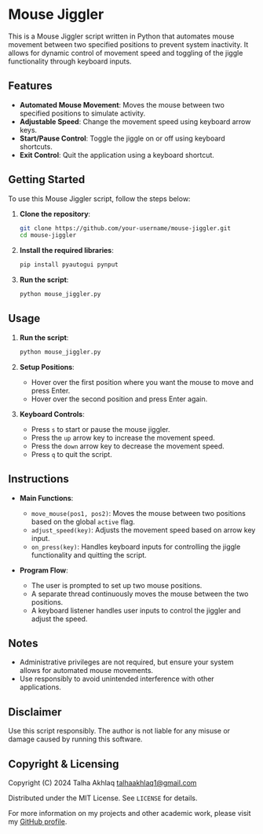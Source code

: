 # Mouse Jiggler

This is a Mouse Jiggler script written in Python that automates mouse movement between two specified positions to prevent system inactivity. It allows for dynamic control of movement speed and toggling of the jiggle functionality through keyboard inputs.

## Features

- **Automated Mouse Movement**: Moves the mouse between two specified positions to simulate activity.
- **Adjustable Speed**: Change the movement speed using keyboard arrow keys.
- **Start/Pause Control**: Toggle the jiggle on or off using keyboard shortcuts.
- **Exit Control**: Quit the application using a keyboard shortcut.

## Getting Started

To use this Mouse Jiggler script, follow the steps below:

1. **Clone the repository**:
    ```bash
    git clone https://github.com/your-username/mouse-jiggler.git
    cd mouse-jiggler
    ```

2. **Install the required libraries**:
    ```bash
    pip install pyautogui pynput
    ```

3. **Run the script**:
    ```bash
    python mouse_jiggler.py
    ```

## Usage

1. **Run the script**:
    ```bash
    python mouse_jiggler.py
    ```

2. **Setup Positions**:
   - Hover over the first position where you want the mouse to move and press Enter.
   - Hover over the second position and press Enter again.

3. **Keyboard Controls**:
   - Press `s` to start or pause the mouse jiggler.
   - Press the `up` arrow key to increase the movement speed.
   - Press the `down` arrow key to decrease the movement speed.
   - Press `q` to quit the script.

## Instructions

- **Main Functions**:
  - `move_mouse(pos1, pos2)`: Moves the mouse between two positions based on the global `active` flag.
  - `adjust_speed(key)`: Adjusts the movement speed based on arrow key input.
  - `on_press(key)`: Handles keyboard inputs for controlling the jiggle functionality and quitting the script.

- **Program Flow**:
  - The user is prompted to set up two mouse positions.
  - A separate thread continuously moves the mouse between the two positions.
  - A keyboard listener handles user inputs to control the jiggler and adjust the speed.

## Notes

- Administrative privileges are not required, but ensure your system allows for automated mouse movements.
- Use responsibly to avoid unintended interference with other applications.

## Disclaimer

Use this script responsibly. The author is not liable for any misuse or damage caused by running this software.

## Copyright & Licensing

Copyright (C) 2024 Talha Akhlaq <talhaakhlaq1@gmail.com>

Distributed under the MIT License. See `LICENSE` for details.

For more information on my projects and other academic work, please visit my [GitHub profile](https://github.com/TalhaAkhlaq).
